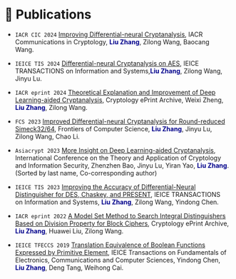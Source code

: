 <!-- # 📝 Publications

##### 2024

- ``IACR CIC 2024-3`` [Improving Differential-neural Cryptanalysis](https://cic.iacr.org/p/1/3/13), IACR Communications in Cryptology, **Liu Zhang**, Zilong Wang, Baocang Wang.
- ``IEICE TIS`` [Differential-neural Cryptanalysis on AES](https://search.ieice.org/bin/summary.php?id=e107-d_10_1372), IEICE TRANSACTIONS on Information and Systems, **Liu Zhang**, Zilong Wang, Jinyu Lu.
- ``IACR eprint`` [Theoretical Explanation and Improvement of Deep Learning-aided Cryptanalysis](https://eprint.iacr.org/2024/322), Cryptology ePrint Archive, Weixi Zheng, **Liu Zhang**, Zilong Wang.

##### 2023

- ``FCS`` [Improved Differential-neural Cryptanalysis for Round-reduced Simeck32/64](https://link.springer.com/article/10.1007/s11704-023-3261-z), Frontiers of Computer Science, **Liu Zhang**, Jinyu Lu, Zilong Wang, Chao Li.
- ``Asiacrypt 2023`` [More Insight on Deep Learning-aided Cryptanalysis](https://link.springer.com/chapter/10.1007/978-981-99-8727-6_15), International Conference on the Theory and Application of Cryptology and Information Security, Zhenzhen Bao, Jinyu Lu, Yiran Yao, **Liu Zhang**. (Sorted by last name, Co-corresponding author)
- ``IEICE TIS`` [Improving the Accuracy of Differential-Neural Distinguisher for DES, Chaskey, and PRESENT](https://search.ieice.org/bin/summary.php?id=e106-d_7_1240), IEICE TRANSACTIONS on Information and Systems, **Liu Zhang**, Zilong Wang, Yindong Chen.

##### 2022

- ``IACR eprint`` [A Model Set Method to Search Integral Distinguishers Based on Division Property for Block Ciphers](https://eprint.iacr.org/2022/720), Cryptology ePrint Archive, **Liu Zhang**, Huawei Liu, Zilong Wang.

##### 2019

- ``IEICE TFECCS`` [Translation Equivalence of Boolean Functions Expressed by Primitive Element](https://search.ieice.org/bin/summary.php?id=e102-a_4_672), IEICE Transactions on Fundamentals of Electronics, Communications and Computer Sciences, Yindong Chen, **Liu Zhang**, Deng Tang, Weihong Cai.
- ``IEEE Access`` [Fast Algebraic Immunity of $2^ m+ 2 \ \& \ 2^ m+ 3$ Variables Majority Function](https://ieeexplore.ieee.org/abstract/document/8737939), IEEE Access, Yindong Chen, **Liu Zhang**, Fei Guo, Weihong Cai.
- ``IEEE Access`` [A Lower Bound of Fast Algebraic Immunity of A Class of 1-resilient Boolean Functions](https://ieeexplore.ieee.org/abstract/document/8755285), IEEE Access, Yindong Chen, **Liu Zhang**, Jianlong Xu, Weihong Cai.
- ``IEEE Access`` [Constructing Two Classes of Boolean Functions with Good Cryptographic Properties](https://ieeexplore.ieee.org/abstract/document/8868156), IEEE Access, Yindong Chen, **Liu Zhang**, Zhangquan Gong, Weihong Cai. -->


# 📝 Publications


- ``IACR CIC 2024`` [Improving Differential-neural Cryptanalysis](https://cic.iacr.org/p/1/3/13), IACR Communications in Cryptology, **<font color=DarkBlue>Liu Zhang</font>**, Zilong Wang, Baocang Wang.
- ``IEICE TIS 2024`` [Differential-neural Cryptanalysis on AES](https://search.ieice.org/bin/summary.php?id=e107-d_10_1372), IEICE TRANSACTIONS on Information and Systems,**<font color=DarkBlue>Liu Zhang</font>**, Zilong Wang, Jinyu Lu.
- ``IACR eprint 2024`` [Theoretical Explanation and Improvement of Deep Learning-aided Cryptanalysis](https://eprint.iacr.org/2024/322), Cryptology ePrint Archive, Weixi Zheng, **<font color=DarkBlue>Liu Zhang</font>**, Zilong Wang.



- ``FCS 2023`` [Improved Differential-neural Cryptanalysis for Round-reduced Simeck32/64](https://link.springer.com/article/10.1007/s11704-023-3261-z), Frontiers of Computer Science, **<font color=DarkBlue>Liu Zhang</font>**, Jinyu Lu, Zilong Wang, Chao Li.
- ``Asiacrypt 2023`` [More Insight on Deep Learning-aided Cryptanalysis](https://link.springer.com/chapter/10.1007/978-981-99-8727-6_15), International Conference on the Theory and Application of Cryptology and Information Security, Zhenzhen Bao, Jinyu Lu, Yiran Yao, **<font color=DarkBlue>Liu Zhang</font>**. (Sorted by last name, Co-corresponding author)
- ``IEICE TIS 2023`` [Improving the Accuracy of Differential-Neural Distinguisher for DES, Chaskey, and PRESENT](https://search.ieice.org/bin/summary.php?id=e106-d_7_1240), IEICE TRANSACTIONS on Information and Systems, **<font color=DarkBlue>Liu Zhang</font>**, Zilong Wang, Yindong Chen.



- ``IACR eprint 2022`` [A Model Set Method to Search Integral Distinguishers Based on Division Property for Block Ciphers](https://eprint.iacr.org/2022/720), Cryptology ePrint Archive, **<font color=DarkBlue>Liu Zhang</font>**, Huawei Liu, Zilong Wang.


- ``IEICE TFECCS 2019`` [Translation Equivalence of Boolean Functions Expressed by Primitive Element](https://search.ieice.org/bin/summary.php?id=e102-a_4_672), IEICE Transactions on Fundamentals of Electronics, Communications and Computer Sciences, Yindong Chen, **<font color=DarkBlue>Liu Zhang</font>**, Deng Tang, Weihong Cai.
  
<!-- - ``IEEE Access 2019`` [Fast Algebraic Immunity of $2^ m+ 2 \ \& \ 2^ m+ 3$ Variables Majority Function](https://ieeexplore.ieee.org/abstract/document/8737939), IEEE Access, Yindong Chen, **<font color=DarkBlue>Liu Zhang</font>**, Fei Guo, Weihong Cai.
- ``IEEE Access 2019`` [A Lower Bound of Fast Algebraic Immunity of A Class of 1-resilient Boolean Functions](https://ieeexplore.ieee.org/abstract/document/8755285), IEEE Access, Yindong Chen, **<font color=DarkBlue>Liu Zhang</font>**, Jianlong Xu, Weihong Cai.
- ``IEEE Access 2019`` [Constructing Two Classes of Boolean Functions with Good Cryptographic Properties](https://ieeexplore.ieee.org/abstract/document/8868156), IEEE Access, Yindong Chen, **<font color=DarkBlue>Liu Zhang</font>**, Zhangquan Gong, Weihong Cai. -->